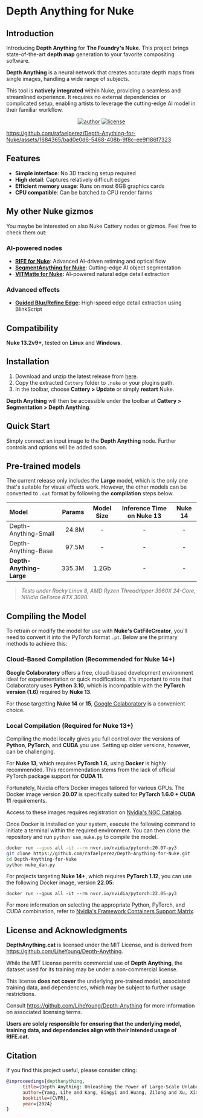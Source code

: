 
# Depth Anything for Nuke

## Introduction

Introducing **Depth Anything** for **The Foundry's Nuke**. This project brings state-of-the-art **depth map** generation to your favorite compositing software.

**Depth Anything** is a neural network that creates accurate depth maps from single images, handling a wide range of subjects.

This tool is **natively integrated** within Nuke, providing a seamless and streamlined experience. It requires no external dependencies or complicated setup, enabling artists to leverage the cutting-edge AI model in their familiar workflow.

<div align="center">

[![author](https://img.shields.io/badge/by:_Rafael_Silva-red?logo=linkedin&logoColor=white)](https://www.linkedin.com/in/rafael-silva-ba166513/)
[![license](https://img.shields.io/badge/license-MIT-blue)](LICENSE)

</div>

https://github.com/rafaelperez/Depth-Anything-for-Nuke/assets/1684365/bad0e0d6-5468-408b-9f8c-ee9f186f7323

## Features

- **Simple interface**: No 3D tracking setup required
- **High detail**: Captures relatively difficult edges
- **Efficient memory usage**: Runs on most 6GB graphics cards
- **CPU compatible**: Can be batched to CPU render farms

## My other Nuke gizmos
You maybe be interested on also Nuke Cattery nodes or gizmos. Feel free to check them out:

### AI-powered nodes
- **[RIFE for Nuke](https://github.com/rafaelperez/RIFE-for-Nuke)**: Advanced AI-driven retiming and optical flow
- **[SegmentAnything for Nuke](https://github.com/rafaelperez/Segment-Anything-for-Nuke)**: Cutting-edge AI object segmentation
- **[VITMatte for Nuke](https://github.com/rafaelperez/ViTMatte-for-Nuke):** AI-powered natural edge detail extraction

### Advanced effects
- **[Guided Blur/Refine Edge](https://www.nukepedia.com/gizmos/filter/guided-blur-refine-edge):** High-speed edge detail extraction using BlinkScript

## Compatibility

**Nuke 13.2v9+**, tested on **Linux** and **Windows**.

## Installation

1. Download and unzip the latest release from [here](https://github.com/rafaelperez/Depth-Anything-for-Nuke/releases).
2. Copy the extracted `Cattery` folder to `.nuke` or your plugins path.
3. In the toolbar, choose **Cattery > Update** or simply **restart** Nuke.

**Depth Anything** will then be accessible under the toolbar at **Cattery > Segmentation > Depth Anything**.

## Quick Start
Simply connect an input image to the **Depth Anything** node. Further controls and options will be added soon.

## Pre-trained models

The current release only includes the **Large** model, which is the only one that's suitable for visual effects work. However, the other models can be converted to `.cat` format by following the **compilation** steps below.

| Model | Params | Model Size | Inference Time on Nuke 13 | Nuke 14 |
|:-|-:|:-:|:-:|:-:|
| Depth-Anything-Small | 24.8M | - | - | - |
| Depth-Anything-Base | 97.5M | - | - | - |
| **Depth-Anything-Large** | 335.3M | 1.2Gb | - | - |

> *Tests under Rocky Linux 8, AMD Ryzen Threadripper 3960X 24-Core, NVidia GeForce RTX 3090.*

## Compiling the Model

To retrain or modify the model for use with **Nuke's CatFileCreator**, you'll need to convert it into the PyTorch format `.pt`. Below are the primary methods to achieve this:

### Cloud-Based Compilation (Recommended for Nuke 14+)

**Google Colaboratory** offers a free, cloud-based development environment ideal for experimentation or quick modifications. It's important to note that Colaboratory uses **Python 3.10**, which is incompatible with the **PyTorch version (1.6)** required by **Nuke 13**.

For those targetting **Nuke 14** or **15**, [Google Colaboratory](https://colab.research.google.com) is a convenient choice.

### Local Compilation (Required for Nuke 13+)

Compiling the model locally gives you full control over the versions of **Python**, **PyTorch**, and **CUDA** you use. Setting up older versions, however, can be challenging.

For **Nuke 13**, which requires **PyTorch 1.6**, using **Docker** is highly recommended. This recommendation stems from the lack of official PyTorch package support for **CUDA 11**.

Fortunately, Nvidia offers Docker images tailored for various GPUs. The Docker image version **20.07** is specifically suited for **PyTorch 1.6.0 + CUDA 11** requirements.

Access to these images requires registration on [Nvidia's NGC Catalog](https://catalog.ngc.nvidia.com/orgs/nvidia/containers/pytorch).

Once Docker is installed on your system, execute the following command to initiate a terminal within the required environment. You can then clone the repository and run `python sam_nuke.py` to compile the model.

```sh
docker run --gpus all -it --rm nvcr.io/nvidia/pytorch:20.07-py3
git clone https://github.com/rafaelperez/Depth-Anything-for-Nuke.git
cd Depth-Anything-for-Nuke
python nuke_dan.py
```
For projects targeting **Nuke 14+**, which requires **PyTorch 1.12**, you can use the following Docker image, version **22.05**:

`docker run --gpus all -it --rm nvcr.io/nvidia/pytorch:22.05-py3`

For more information on selecting the appropriate Python, PyTorch, and CUDA combination, refer to [Nvidia's Framework Containers Support Matrix](https://docs.nvidia.com/deeplearning/frameworks/support-matrix/index.html#framework-matrix-2020).

## License and Acknowledgments

**DepthAnything.cat** is licensed under the MIT License, and is derived from https://github.com/LiheYoung/Depth-Anything.

While the MIT License permits commercial use of **Depth Anything**, the dataset used for its training may be under a non-commercial license.

This license **does not cover** the underlying pre-trained model, associated training data, and dependencies, which may be subject to further usage restrictions.

Consult https://github.com/LiheYoung/Depth-Anything for more information on associated licensing terms.

**Users are solely responsible for ensuring that the underlying model, training data, and dependencies align with their intended usage of RIFE.cat.**

## Citation

If you find this project useful, please consider citing:

```bibtex
@inproceedings{depthanything,
      title={Depth Anything: Unleashing the Power of Large-Scale Unlabeled Data}, 
      author={Yang, Lihe and Kang, Bingyi and Huang, Zilong and Xu, Xiaogang and Feng, Jiashi and Zhao, Hengshuang},
      booktitle={CVPR},
      year={2024}
}
```
